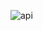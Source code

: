 ![api](https://user-images.githubusercontent.com/70352508/147391625-1dbd5456-c802-4552-816d-399899bf5e6e.PNG)
